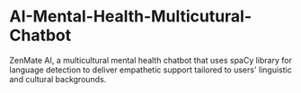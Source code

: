 # AI-Mental-Health-Multicutural-Chatbot
ZenMate AI, a multicultural mental health chatbot that uses spaCy library for language detection to deliver empathetic support tailored to users' linguistic and cultural backgrounds.

